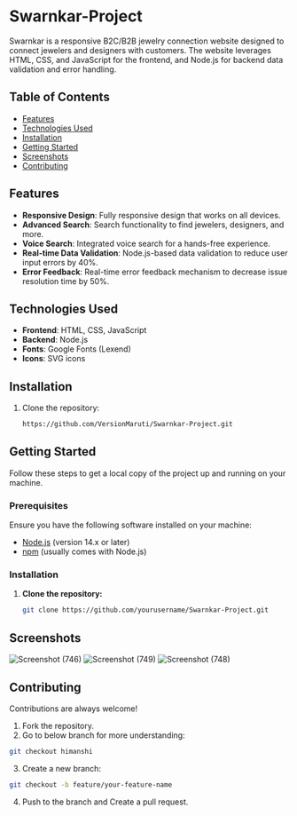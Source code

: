 # Swarnkar-Project

Swarnkar is a responsive B2C/B2B jewelry connection website designed to connect jewelers and designers with customers. The website leverages HTML, CSS, and JavaScript for the frontend, and Node.js for backend data validation and error handling.

## Table of Contents

- [Features](#features)
- [Technologies Used](#technologies-used)
- [Installation](#installation)
- [Getting Started](#gettingstarted)
- [Screenshots](#project-structure)
- [Contributing](#contributing)

## Features

- **Responsive Design**: Fully responsive design that works on all devices.
- **Advanced Search**: Search functionality to find jewelers, designers, and more.
- **Voice Search**: Integrated voice search for a hands-free experience.
- **Real-time Data Validation**: Node.js-based data validation to reduce user input errors by 40%.
- **Error Feedback**: Real-time error feedback mechanism to decrease issue resolution time by 50%.

## Technologies Used

- **Frontend**: HTML, CSS, JavaScript
- **Backend**: Node.js
- **Fonts**: Google Fonts (Lexend)
- **Icons**: SVG icons

## Installation

1. Clone the repository:
   ```sh
   https://github.com/VersionMaruti/Swarnkar-Project.git
   ```

## Getting Started

Follow these steps to get a local copy of the project up and running on your machine.

### Prerequisites

Ensure you have the following software installed on your machine:

- [Node.js](https://nodejs.org/) (version 14.x or later)
- [npm](https://www.npmjs.com/) (usually comes with Node.js)

### Installation

1. **Clone the repository:**

   ```sh
   git clone https://github.com/yourusername/Swarnkar-Project.git
   ```

## Screenshots
![Screenshot (746)](https://github.com/VersionMaruti/Swarnkar-Project/assets/156605831/10429295-ff6f-44f3-a00b-bced86243bae)
![Screenshot (749)](https://github.com/VersionMaruti/Swarnkar-Project/assets/156605831/26f40eb4-8951-4b46-a209-77fc4560b2aa)
![Screenshot (748)](https://github.com/VersionMaruti/Swarnkar-Project/assets/156605831/602bf39b-29b3-4590-a59f-29f6e42ab065)
## Contributing

Contributions are always welcome!

1. Fork the repository.
2. Go to below branch for more understanding:
```sh
git checkout himanshi
```
3. Create a new branch:
```sh
git checkout -b feature/your-feature-name
```
4. Push to the branch and Create a pull request.

